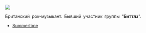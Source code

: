 ![](/songs/pqr/Paul%20Mccartney/paul_mccartney.jpg)  

Британский рок-музыкант. Бывший участник группы "**Биттлз**".

* [Summertime](/songs/pqr/Paul%20Mccartney/Summertime)